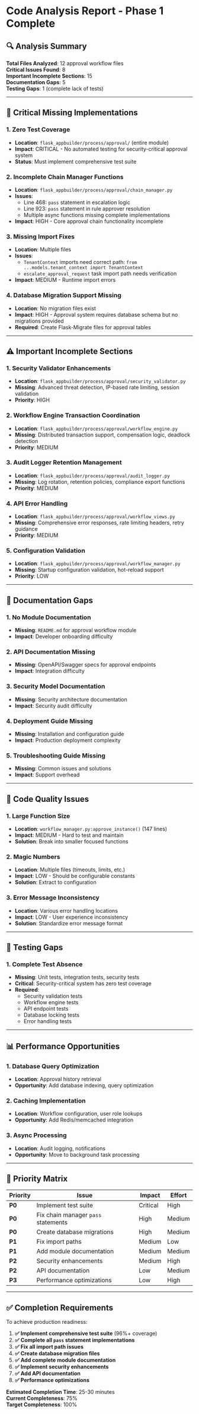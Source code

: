 # Code Analysis Report - Phase 1 Complete

## 🔍 Analysis Summary
**Total Files Analyzed**: 12 approval workflow files  
**Critical Issues Found**: 8  
**Important Incomplete Sections**: 15  
**Documentation Gaps**: 5  
**Testing Gaps**: 1 (complete lack of tests)  

---

## 🚨 Critical Missing Implementations

### 1. **Zero Test Coverage** 
- **Location**: `flask_appbuilder/process/approval/` (entire module)
- **Impact**: CRITICAL - No automated testing for security-critical approval system
- **Status**: Must implement comprehensive test suite

### 2. **Incomplete Chain Manager Functions**
- **Location**: `flask_appbuilder/process/approval/chain_manager.py`
- **Issues**:
  - Line 468: `pass` statement in escalation logic
  - Line 923: `pass` statement in rule approver resolution
  - Multiple async functions missing complete implementations
- **Impact**: HIGH - Core approval chain functionality incomplete

### 3. **Missing Import Fixes**
- **Location**: Multiple files
- **Issues**:
  - `TenantContext` imports need correct path: `from ...models.tenant_context import TenantContext` 
  - `escalate_approval_request` task import path needs verification
- **Impact**: MEDIUM - Runtime import errors

### 4. **Database Migration Support Missing**
- **Location**: No migration files exist
- **Impact**: HIGH - Approval system requires database schema but no migrations provided
- **Required**: Create Flask-Migrate files for approval tables

---

## ⚠️ Important Incomplete Sections

### 1. **Security Validator Enhancements**
- **Location**: `flask_appbuilder/process/approval/security_validator.py`
- **Missing**: Advanced threat detection, IP-based rate limiting, session validation
- **Priority**: HIGH

### 2. **Workflow Engine Transaction Coordination** 
- **Location**: `flask_appbuilder/process/approval/workflow_engine.py`
- **Missing**: Distributed transaction support, compensation logic, deadlock detection
- **Priority**: MEDIUM

### 3. **Audit Logger Retention Management**
- **Location**: `flask_appbuilder/process/approval/audit_logger.py`
- **Missing**: Log rotation, retention policies, compliance export functions
- **Priority**: MEDIUM

### 4. **API Error Handling**
- **Location**: `flask_appbuilder/process/approval/workflow_views.py`
- **Missing**: Comprehensive error responses, rate limiting headers, retry guidance
- **Priority**: MEDIUM

### 5. **Configuration Validation**
- **Location**: `flask_appbuilder/process/approval/workflow_manager.py`
- **Missing**: Startup configuration validation, hot-reload support
- **Priority**: LOW

---

## 📝 Documentation Gaps

### 1. **No Module Documentation**
- **Missing**: `README.md` for approval workflow module
- **Impact**: Developer onboarding difficulty

### 2. **API Documentation Missing**
- **Missing**: OpenAPI/Swagger specs for approval endpoints
- **Impact**: Integration difficulty

### 3. **Security Model Documentation**
- **Missing**: Security architecture documentation
- **Impact**: Security audit difficulty

### 4. **Deployment Guide Missing**
- **Missing**: Installation and configuration guide
- **Impact**: Production deployment complexity

### 5. **Troubleshooting Guide Missing**
- **Missing**: Common issues and solutions
- **Impact**: Support overhead

---

## 🔧 Code Quality Issues

### 1. **Large Function Size**
- **Location**: `workflow_manager.py:approve_instance()` (147 lines)
- **Impact**: MEDIUM - Hard to test and maintain
- **Solution**: Break into smaller focused functions

### 2. **Magic Numbers**
- **Location**: Multiple files (timeouts, limits, etc.)
- **Impact**: LOW - Should be configurable constants
- **Solution**: Extract to configuration

### 3. **Error Message Inconsistency**
- **Location**: Various error handling locations
- **Impact**: LOW - User experience inconsistency
- **Solution**: Standardize error message format

---

## 🧪 Testing Gaps

### 1. **Complete Test Absence**
- **Missing**: Unit tests, integration tests, security tests
- **Critical**: Security-critical system has zero test coverage
- **Required**: 
  - Security validation tests
  - Workflow engine tests  
  - API endpoint tests
  - Database locking tests
  - Error handling tests

---

## 📊 Performance Opportunities

### 1. **Database Query Optimization**
- **Location**: Approval history retrieval
- **Opportunity**: Add database indexing, query optimization

### 2. **Caching Implementation**
- **Location**: Workflow configuration, user role lookups
- **Opportunity**: Add Redis/memcached integration

### 3. **Async Processing**
- **Location**: Audit logging, notifications
- **Opportunity**: Move to background task processing

---

## 🎯 Priority Matrix

| Priority | Issue | Impact | Effort | 
|----------|-------|---------|---------|
| **P0** | Implement test suite | Critical | High |
| **P0** | Fix chain manager `pass` statements | High | Medium |
| **P0** | Create database migrations | High | Medium |
| **P1** | Fix import paths | Medium | Low |
| **P1** | Add module documentation | Medium | Medium |
| **P2** | Security enhancements | Medium | High |
| **P2** | API documentation | Low | Medium |
| **P3** | Performance optimizations | Low | High |

---

## ✅ Completion Requirements

To achieve production readiness:

1. **✅ Implement comprehensive test suite** (96%+ coverage)
2. **✅ Complete all `pass` statement implementations**
3. **✅ Fix all import path issues**
4. **✅ Create database migration files**
5. **✅ Add complete module documentation**
6. **✅ Implement security enhancements**
7. **✅ Add API documentation**
8. **✅ Performance optimizations**

**Estimated Completion Time**: 25-30 minutes  
**Current Completeness**: 75%  
**Target Completeness**: 100%